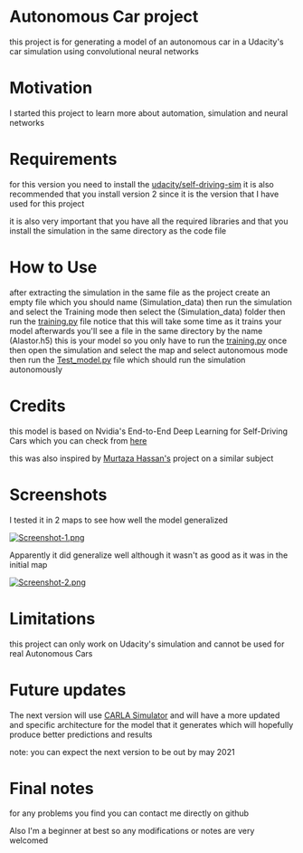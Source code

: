 # Autonomous Car project


this project is for generating a model of an autonomous car in a Udacity's car simulation using convolutional neural networks


# Motivation

I started this project to learn more about automation, simulation and neural networks

# Requirements

for this version you need to install the [udacity/self-driving-sim](https://github.com/udacity/self-driving-car-sim) it is also recommended that you install version 2 since it is the version that I have used for this project

it is also very important that you have all the required libraries and that you install the simulation in the same directory as the code file

# How to Use

after extracting the simulation in the same file as the project create an empty file which you should name (Simulation_data) then run the simulation and select the Training mode
then select the (Simulation_data) folder then run the [training.py](https://github.com/UndeadZed/Equus/blob/main/git-Equus/training.py) file notice that this will take some time as it trains your model afterwards you'll see a file in the same directory by the name (Alastor.h5) this is your model so you only have to run the [training.py](https://github.com/UndeadZed/Equus/blob/main/git-Equus/training.py) once then open the simulation and select the map and select autonomous mode then run the [Test_model.py](https://github.com/UndeadZed/Equus/blob/main/git-Equus/Test_model.py) file which should run the simulation autonomously

# Credits

this model is based on Nvidia's End-to-End Deep Learning for Self-Driving Cars which you can check from [here](https://developer.nvidia.com/blog/deep-learning-self-driving-cars/)

this was also inspired by [Murtaza Hassan's](https://github.com/murtazahassan/Neural-Networks-Self-Driving-Car-Raspberry-Pi) project on a similar subject

# Screenshots
I tested it in 2 maps to see how well the model generalized

[![Screenshot-1.png](https://i.postimg.cc/C5CBnQX6/Screenshot-3.png)](https://postimg.cc/sGXDtwVp)

Apparently it did generalize well although it wasn't as good as it was in the initial map

[![Screenshot-2.png](https://i.postimg.cc/wvXTws21/Screenshot-4.png)](https://postimg.cc/ftbNLy6s)

# Limitations
this project can only work on Udacity's simulation and cannot be used for real Autonomous Cars


# Future updates

The next version will use [CARLA Simulator](https://carla.org/) and will have a more updated and specific architecture for the model that it generates which will hopefully produce better predictions and results

note: you can expect the next version to be out by may 2021

# Final notes

for any problems you find you can contact me directly on github

Also I'm a beginner at best so any modifications or notes are very welcomed
